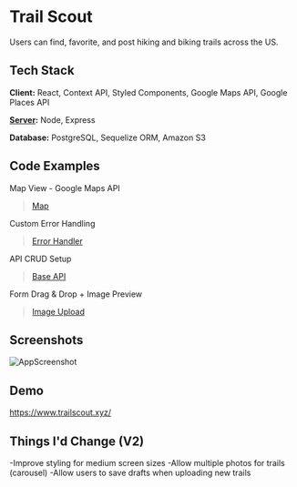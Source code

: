 
# Trail Scout

Users can find, favorite, and post hiking and biking trails across the US.


## Tech Stack

**Client:** React, Context API, Styled Components, Google Maps API, Google Places API

**[Server](https://github.com/bumblybee/Trails-Server):** Node, Express

**Database:** PostgreSQL, Sequelize ORM, Amazon S3

## Code Examples

Map View - Google Maps API
> [Map](https://github.com/bumblybee/Trails/blob/master/src/pages/map_view/components/map/Map.js)

Custom Error Handling
> [Error Handler](https://github.com/bumblybee/Trails/blob/master/src/handlers/errorHandler.js)

API CRUD Setup
> [Base API](https://github.com/bumblybee/Trails/blob/master/src/api/baseApi.js)

Form Drag & Drop + Image Preview
> [Image Upload](https://github.com/bumblybee/Trails/blob/7248a0df69a04a2bac22e90fe5eb2bb134424c2f/src/pages/scout_trail/ScoutTrail.js#L281-L305)


  
## Screenshots

![AppScreenshot](https://user-images.githubusercontent.com/47286930/125359664-3e69f980-e330-11eb-8700-42b60eba044d.png)


  
## Demo

https://www.trailscout.xyz/

## Things I'd Change (V2)

-Improve styling for medium screen sizes
-Allow multiple photos for trails (carousel)
-Allow users to save drafts when uploading new trails


  

